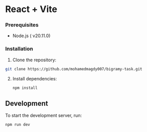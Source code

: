 # React + Vite

### Prerequisites

- Node.js ( v20.11.0)

### Installation

1. Clone the repository:

```sh
git clone https://github.com/mohamedmagdy007/bigramy-task.git
```

2. Install dependencies:
   ```sh
   npm install
   ```

## Development

To start the development server, run:

```sh
npm run dev
```
